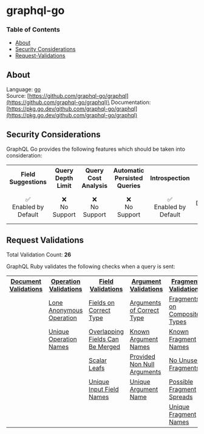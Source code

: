 # graphql-go

### Table of Contents
* [About](#About)
* [Security Considerations](#Security-Considerations)
* [Request-Validations](#Request-Validations)

## About
Language: [go](https://go.dev/)\
Source: [https://github.com/graphql-go/graphql](https://github.com/graphql-go/graphql)\
Documentation: [https://pkg.go.dev/github.com/graphql-go/graphql](https://pkg.go.dev/github.com/graphql-go/graphql)

## Security Considerations
GraphQL Go provides the following features which should be taken into consideration:

<table>
	<tr>
		<th align="center">Field Suggestions</th>
		<th align="center">Query Depth Limit</th>
		<th align="center">Query Cost Analysis</th>
		<th align="center">Automatic Persisted Queries</th>
		<th align="center">Introspection</th>
		<th align="center">Debug Mode</th>
		<th align="center">Batch Requests</th>
	</tr>
	<tr>
		<td align="center">✅<br>Enabled by Default</td>
		<td align="center">❌<br>No Support</td>
		<td align="center">❌<br>No Support</td>
		<td align="center">❌<br>No Support</td>
		<td align="center">✅<br>Enabled by Default</td>
		<td align="center">⚠️<br>Disabled by Default</td>
		<td align="center">❌<br>No Support</td>
	</tr>
</table>

## Request Validations
Total Validation Count: **26**

GraphQL Ruby validates the following checks when a query is sent:

<table>
	<tr>
		<th><a href="https://spec.graphql.org/October2021/#sec-Documents">Document Validations</a></th>
		<th><a href="https://spec.graphql.org/October2021/#sec-Validation.Operations">Operation Validations</a></th>
		<th><a href="https://spec.graphql.org/October2021/#sec-Validation.Fields">Field Validations</a></th>
		<th><a href="https://spec.graphql.org/October2021/#sec-Validation.Arguments">Argument Validations</a></th>
		<th><a href="https://spec.graphql.org/October2021/#sec-Validation.Fragments">Fragment Validations</a></th>
		<th><a href="https://spec.graphql.org/October2021/#sec-Values">Value Validations</a></th>
		<th><a href="https://spec.graphql.org/October2021/#sec-Validation.Directives">Directive Validations</a></th>
		<th><a href="https://spec.graphql.org/October2021/#sec-Validation.Variables">Variable Validations</a></th>
		<th>Misc. Validations</th>
	</tr>
	<tr>
		<td><a href="https://github.com/graphql-go/graphql/blob/master/rules.go"></a></td>
		<td><a href="https://github.com/graphql-go/graphql/blob/master/rules.go">Lone Anonymous Operation</a></td>
		<td><a href="https://github.com/graphql-go/graphql/blob/master/rules.go">Fields on Correct Type</a></td>
		<td><a href="https://github.com/graphql-go/graphql/blob/master/rules.go">Arguments of Correct Type</a></td>
		<td><a href="https://github.com/graphql-go/graphql/blob/master/rules.go">Fragments on Composite Types</a></td>
		<td><a href="https://github.com/graphql-go/graphql/blob/master/rules.go">Default Value of Correct Type</a></td>
		<td><a href="https://github.com/graphql-go/graphql/blob/master/rules.go">Known Directives</a></td>
		<td><a href="https://github.com/graphql-go/graphql/blob/master/rules.go">No Undefined Variables</a></td>
		<td></td>
	</tr>
	<tr>
		<td></td>
		<td><a href="https://github.com/graphql-go/graphql/blob/master/rules.go">Unique Operation Names</a></td>
		<td><a href="https://github.com/graphql-go/graphql/blob/master/rules.go">Overlapping Fields Can Be Merged</a></td>
		<td><a href="https://github.com/graphql-go/graphql/blob/master/rules.go">Known Argument Names</a></td>
		<td><a href="https://github.com/graphql-go/graphql/blob/master/rules.go">Known Fragment Names</a></td>
		<td><a href="https://github.com/graphql-go/graphql/blob/master/rules.go">No Fragment Cycles</a></td>
		<td><a href="https://github.com/graphql-go/graphql/blob/master/rules.go">Known Type Names</a></td>
		<td><a href="https://github.com/graphql-go/graphql/blob/master/rules.go">No Unused Variables</a></td>
		<td></td>
	</tr>
	<tr>
		<td></td>
		<td></td>
		<td><a href="https://github.com/graphql-go/graphql/blob/master/rules.go">Scalar Leafs</a></td>
		<td><a href="https://github.com/graphql-go/graphql/blob/master/rules.go">Provided Non Null Arguments</a></td>
		<td><a href="https://github.com/graphql-go/graphql/blob/master/rules.go">No Unused Fragments</a></td>
		<td></td>
		<td></td>
		<td><a href="https://github.com/graphql-go/graphql/blob/master/rules.go">Unique Variable Names</a></td>
		<td></td>
	</tr>
	<tr>
		<td></td>
		<td></td>
		<td><a href="https://github.com/graphql-go/graphql/blob/master/rules.go">Unique Input Field Names</a></td>
		<td><a href="https://github.com/graphql-go/graphql/blob/master/rules.go">Unique Argument Name</a></td>
		<td><a href="https://github.com/graphql-go/graphql/blob/master/rules.go">Possible Fragment Spreads</a></td>
		<td></td>
		<td></td>
		<td><a href="https://github.com/graphql-go/graphql/blob/master/rules.go">Variables Are Input Types</a></td>
		<td></td>
	</tr>
	<tr>
		<td></td>
		<td></td>
		<td></td>
		<td></td>
		<td><a href="https://github.com/graphql-go/graphql/blob/master/rules.go">Unique Fragment Names</a></td>
		<td></td>
		<td></td>
		<td><a href="https://github.com/graphql-go/graphql/blob/master/rules.go">Variables In Allowed position</a></td>
		<td>/td>
	</tr>
</table>
